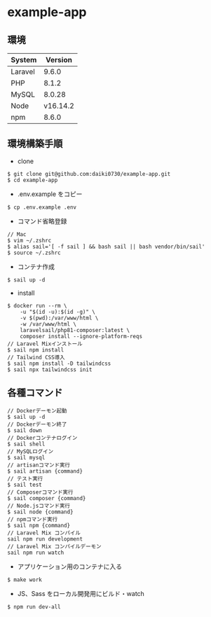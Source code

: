 # example-app
## 環境
| System | Version|
| ----   | ----   |
| Laravel| 9.6.0  |
| PHP    | 8.1.2  |
| MySQL  | 8.0.28 |
| Node   | v16.14.2 |
| npm    | 8.6.0 |

## 環境構築手順
- clone
```
$ git clone git@github.com:daiki0730/example-app.git
$ cd example-app
```
- .env.example をコピー
```
$ cp .env.example .env
```
- コマンド省略登録
```
// Mac
$ vim ~/.zshrc
$ alias sail='[ -f sail ] && bash sail || bash vendor/bin/sail'
$ source ~/.zshrc
```

- コンテナ作成

```
$ sail up -d
```

- install
```
$ docker run --rm \
    -u "$(id -u):$(id -g)" \
    -v $(pwd):/var/www/html \
    -w /var/www/html \
    laravelsail/php81-composer:latest \
    composer install --ignore-platform-reqs
// Laravel Mixインストール
$ sail npm install
// Tailwind CSS導入
$ sail npm install -D tailwindcss
$ sail npx tailwindcss init
```
## 各種コマンド

```
// Dockerデーモン起動
$ sail up -d
// Dockerデーモン終了
$ sail down
// Dockerコンテナログイン
$ sail shell
// MySQLログイン
$ sail mysql
// artisanコマンド実行
$ sail artisan {command}
// テスト実行
$ sail test
// Composerコマンド実行
$ sail composer {command}
// Node.jsコマンド実行
$ sail node {command}
// npmコマンド実行
$ sail npm {command}
// Laravel Mix コンパイル
sail npm run development
// Laravel Mix コンパイルデーモン
sail npm run watch
```
- アプリケーション用のコンテナに入る
```
$ make work
```
- JS、Sass をローカル開発用にビルド・watch
```
$ npm run dev-all
```
